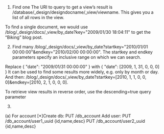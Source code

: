 1. Find one
The URI to query to get a view’s result is /database/_design/designdocname/_view/viewname. 
This gives you a list of all rows in the view. 

To find a single document, we would use /blog/_design/docs/_view/by_date?key="2009/01/30 18:04:11" to get the “Biking” blog post. 


2. Find many
/blog/_design/docs/_view/by_date?startkey="2010/01/01 00:00:00"&endkey="2010/02/00 00:00:00". The startkey and endkey parameters specify an inclusive range on which we can search.

Replace 
{
  "date": "2009/01/31 00:00:00"
}
with
{
  "date": [2009, 1, 31, 0, 0, 0]
}
It can be used to find some results more widely, e.g. only by month or day.
And then: /blog/_design/docs/_view/by_date?startkey=[2010, 1, 1, 0, 0, 0]&endkey=[2010, 2, 1, 0, 0, 0].

To retrieve view results in reverse order, use the descending=true query parameter


3. 
(a) For account
[*]Create db:   PUT /db_account
Add user:       PUT /db_account/user1_uuid {id,name,desc}
                PUT /db_account/user2_uuid {id,name,desc}
    


